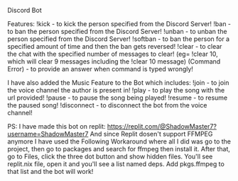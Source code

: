 Discord Bot

Features:
!kick           - to kick the person specified from the Discord Server!
!ban            - to ban the person specified from the Discord Server!
!unban          - to unban the person specified from the Discord Server!
!softban        - to ban the person for a specified amount of time and then the ban gets reversed!
!clear          - to clear the chat with the specified number of messages to clear! (eg= !clear 10, which will clear 9 messages including the !clear 10 message)
(Command Error) - to provide an answer when command is typed wrongly!

I have also added the Music Feature to the Bot which includes:
!join       - to join the voice channel the author is present in!
!play       - to play the song with the url provided!
!pause      - to pause the song being played!
!resume     - to resume the paused song!
!disconnect - to disconnect the bot from the voice channel!









PS: I have made this bot on replit: https://replit.com/@ShadowMaster7?username=ShadowMaster7
And since Replit dosen't support FFMPEG anymore I have used the Following Workaround where all I did was go to the project, then go to packages and search for ffmpeg then install it. After that, go to Files, click the three dot button and show hidden files. You'll see replit.nix file, open it and you'll see a list named deps. Add pkgs.ffmpeg to that list and the bot will work!
